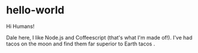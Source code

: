 hello-world
===========

Hi Humans!

Dale here, I like Node.js and Coffeescript (that's what I'm made of!).
I've had tacos on the moon and find them far superior to Earth tacos .
